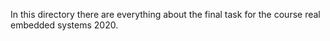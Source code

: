 In this directory there are everything about the final task for the course real embedded systems 2020.

